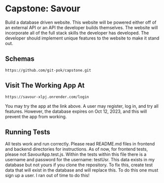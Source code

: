 # Capstone: Savour
Build a database driven website. This website will be powered either off of an external API or an API the developer builds themselves. The website will incorporate all of the full stack skills the developer has developed. The developer should implement unique features to the website to make it stand out.

## Schemas
```
https://github.com/git-pok/capstone.git
```

## Visit The Working App At
```
https://savour-xlpj.onrender.com/login
```
You may try the app at the link above. A user may register, log in, and try all features. However, the database expires on Oct 12, 2023, and this will prevent the app from working.

## Running Tests
All tests work and run correctly. Please read README.md files
in frontend and backend directories for instructions.
As of now, for frontend tests, please not SavourApp.test.js.
Within the tests within this file there is a username and password for the username: testUsr. This data exists in my
database but not yours if you clone the repository.
To fix this, create test data that will exist in the database
and will replace this. To do this one must sign up a user. I
ran out of time to do this!